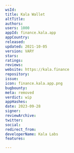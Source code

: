 ```yaml
---
wsId: 
title: Kala Wallet
altTitle: 
authors: 
users: 1000
appId: finance.kala.app
appCountry: 
released: 
updated: 2021-10-05
version: VARY
stars: 
ratings: 
reviews: 
website: https://kala.finance
repository: 
issue: 
icon: finance.kala.app.png
bugbounty: 
meta: removed
verdict: wip
appHashes: 
date: 2023-09-28
signer: 
reviewArchive: 
twitter: 
social: 
redirect_from: 
developerName: Kala Labs
features: 

---
```


